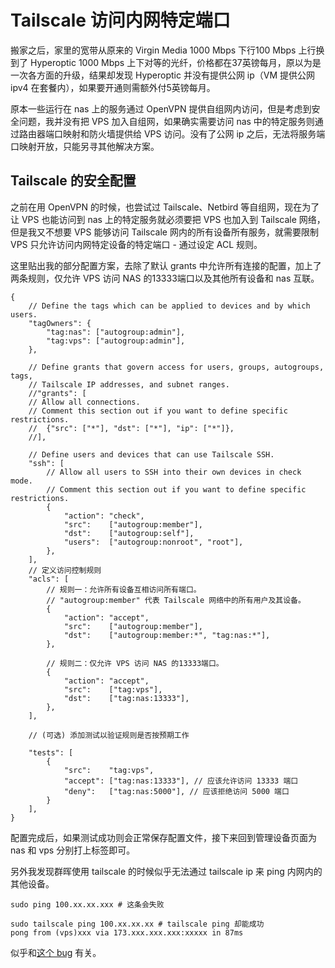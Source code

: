 # Tailscale 访问内网特定端口

搬家之后，家里的宽带从原来的 Virgin Media 1000 Mbps 下行100 Mbps 上行换到了 Hyperoptic 1000 Mbps 上下对等的光纤，价格都在37英镑每月，原以为是一次各方面的升级，结果却发现 Hyperoptic 并没有提供公网 ip（VM 提供公网 ipv4 在套餐内），如果要开通则需额外付5英镑每月。

原本一些运行在 nas 上的服务通过 OpenVPN 提供自组网内访问，但是考虑到安全问题，我并没有把 VPS 加入自组网，如果确实需要访问 nas 中的特定服务则通过路由器端口映射和防火墙提供给 VPS 访问。没有了公网 ip 之后，无法将服务端口映射开放，只能另寻其他解决方案。

## Tailscale 的安全配置

之前在用 OpenVPN 的时候，也尝试过 Tailscale、Netbird 等自组网，现在为了让 VPS 也能访问到 nas 上的特定服务就必须要把 VPS 也加入到 Tailscale 网络，但是我又不想要 VPS 能够访问 Tailscale 网内的所有设备所有服务，就需要限制 VPS 只允许访问内网特定设备的特定端口 - 通过设定 ACL 规则。

这里贴出我的部分配置方案，去除了默认 grants 中允许所有连接的配置，加上了两条规则，仅允许 VPS 访问 NAS 的13333端口以及其他所有设备和 nas 互联。

```
{
	// Define the tags which can be applied to devices and by which users.
	"tagOwners": {
		"tag:nas": ["autogroup:admin"],
		"tag:vps": ["autogroup:admin"],
	},

	// Define grants that govern access for users, groups, autogroups, tags,
	// Tailscale IP addresses, and subnet ranges.
	//"grants": [
	// Allow all connections.
	// Comment this section out if you want to define specific restrictions.
	//	{"src": ["*"], "dst": ["*"], "ip": ["*"]},
	//],

	// Define users and devices that can use Tailscale SSH.
	"ssh": [
		// Allow all users to SSH into their own devices in check mode.
		// Comment this section out if you want to define specific restrictions.
		{
			"action": "check",
			"src":    ["autogroup:member"],
			"dst":    ["autogroup:self"],
			"users":  ["autogroup:nonroot", "root"],
		},
	],
	// 定义访问控制规则
	"acls": [
		// 规则一：允许所有设备互相访问所有端口。
		// "autogroup:member" 代表 Tailscale 网络中的所有用户及其设备。
		{
			"action": "accept",
			"src":    ["autogroup:member"],
			"dst":    ["autogroup:member:*", "tag:nas:*"],
		},

		// 规则二：仅允许 VPS 访问 NAS 的13333端口。
		{
			"action": "accept",
			"src":    ["tag:vps"],
			"dst":    ["tag:nas:13333"],
		},
	],

	// (可选) 添加测试以验证规则是否按预期工作

	"tests": [
		{
			"src":    "tag:vps",
			"accept": ["tag:nas:13333"], // 应该允许访问 13333 端口
			"deny":   ["tag:nas:5000"], // 应该拒绝访问 5000 端口
		}
	],
}
```

配置完成后，如果测试成功则会正常保存配置文件，接下来回到管理设备页面为 nas 和 vps 分别打上标签即可。

另外我发现群晖使用 tailscale 的时候似乎无法通过 tailscale ip 来 ping 内网内的其他设备。

```
sudo ping 100.xx.xx.xxx # 这条会失败

sudo tailscale ping 100.xx.xx.xx # tailscale ping 却能成功
pong from (vps)xxx via 173.xxx.xxx.xxx:xxxxx in 87ms
```

似乎和[这个 bug](https://github.com/tailscale/tailscale/issues/1995) 有关。
